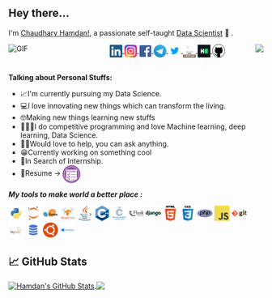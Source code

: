## Hey there...

I'm [Chaudhary Hamdan!](https://www.linkedin.com/in/chaudhary-hamdan-34ab5b1a6/), a passionate self-taught [Data Scientist](https://www.mastersindatascience.org/careers/data-scientist/) 🚀 .

  <img align="left" alt="GIF" src="https://raw.githubusercontent.com/hamdan-codes/hamdan-codes/master/tenor.gif" width="200px" />
  <img align="right" src="https://github-readme-stats.vercel.app/api/top-langs/?username=hamdan-codes&theme=dark&show_icons=true">







<a href="https://www.linkedin.com/in/chaudhary-hamdan-34ab5b1a6/">
  <img align="center" alt="Hamdan's LinkedIN" width="25px" src="Assets/linkedin.png" />
</a>
<a href="https://www.instagram.com/bright_hamdan/">
  <img align="center" alt="Hamdan's Instagram" width="25px" src="Assets/instagram.jpg" />
</a>
<a href="https://www.facebook.com/chaudhary.hamdan.58">
  <img align="center" alt="Hamdan's Facebook" width="25px" src="Assets/facebook.png" />
</a>
<a href="http://t.me/hamdan_1905387">
  <img align="center" alt="Hamdan's Telegram" width="25px" src="Assets/telegram.jpg" />
</a>
<a href="https://twitter.com/bright_hamdan">
  <img align="center" alt="Hamdan's Twitter" width="25px" src="Assets/twitter.png" />
</a>
<a href="https://www.codechef.com/users/ch_hamdan">
  <img align="center" alt="Hamdan's Codechef" width="25px" src="Assets/codechef.png" />
</a>
<a href="https://www.hackerrank.com/ch_hamdan_edu">
  <img align="center" alt="Hamdan's Hackerrank" width="25px" src="Assets/hackerrank.png" />
</a>

<a href="https://github.com/hamdan-codes">
  <img align="center" alt="Hamdan's Github" width="25px" src="Assets/github.png" />
</a>
<br><br>


**Talking about Personal Stuffs:**

- 📈I'm currently pursuing my Data Science.
- 💻I love innovating new things which can transform the living.
- 🤓Making new things learning new stuffs
- 👨🏻‍💻I do competitive programming and love Machine learning, deep learning, Data Science.
- 🤝🏻Would love to help, you can ask anything.
- 😁Currently working on something cool
- 🏢In Search of Internship.
- 📝Resume -> <a href="https://drive.google.com/drive/folders/1Kcdg-4OwLw_7rp81zrya6n6ejqqVsvsn?usp=sharing">
  <img align="center" alt="Hamdan's Resume" width="35px" src="Assets/resume.png" />
</a>






***My tools to make world a better place :***

<code><img height="30" src="https://raw.githubusercontent.com/github/explore/80688e429a7d4ef2fca1e82350fe8e3517d3494d/topics/python/python.png"></code>
<code><img height="30" src="https://raw.githubusercontent.com/github/explore/80688e429a7d4ef2fca1e82350fe8e3517d3494d/topics/jupyter-notebook/jupyter-notebook.png"></code>
<code><img height="30" src="https://raw.githubusercontent.com/github/explore/80688e429a7d4ef2fca1e82350fe8e3517d3494d/topics/scikit-learn/scikit-learn.png"></code>
<code><img height="30" src="https://raw.githubusercontent.com/github/explore/80688e429a7d4ef2fca1e82350fe8e3517d3494d/topics/tensorflow/tensorflow.png"></code>
<code><img height="30" src="https://raw.githubusercontent.com/github/explore/80688e429a7d4ef2fca1e82350fe8e3517d3494d/topics/java/java.png"></code>
<code><img height="30" src="https://raw.githubusercontent.com/github/explore/80688e429a7d4ef2fca1e82350fe8e3517d3494d/topics/cpp/cpp.png"></code>
<code><img height="30" src="https://raw.githubusercontent.com/github/explore/80688e429a7d4ef2fca1e82350fe8e3517d3494d/topics/c/c.png"></code>
<code><img height="30" src="https://raw.githubusercontent.com/github/explore/80688e429a7d4ef2fca1e82350fe8e3517d3494d/topics/flask/flask.png"></code>
<code><img height="30" src="https://raw.githubusercontent.com/github/explore/80688e429a7d4ef2fca1e82350fe8e3517d3494d/topics/django/django.png"></code>
<code><img height="30" src="https://raw.githubusercontent.com/github/explore/80688e429a7d4ef2fca1e82350fe8e3517d3494d/topics/html/html.png"></code>
<code><img height="30" src="https://raw.githubusercontent.com/github/explore/80688e429a7d4ef2fca1e82350fe8e3517d3494d/topics/css/css.png"></code>
<code><img height="30" src="https://raw.githubusercontent.com/github/explore/80688e429a7d4ef2fca1e82350fe8e3517d3494d/topics/php/php.png"></code>
<code><img height="30" src="https://raw.githubusercontent.com/github/explore/80688e429a7d4ef2fca1e82350fe8e3517d3494d/topics/javascript/javascript.png"></code>
<code><img height="30" src="https://raw.githubusercontent.com/github/explore/80688e429a7d4ef2fca1e82350fe8e3517d3494d/topics/git/git.png"></code>
<code><img height="30" src="https://raw.githubusercontent.com/github/explore/80688e429a7d4ef2fca1e82350fe8e3517d3494d/topics/mysql/mysql.png"></code>
<code><img height="30" src="https://raw.githubusercontent.com/github/explore/80688e429a7d4ef2fca1e82350fe8e3517d3494d/topics/sql/sql.png"></code>
<code><img height="30" src="https://raw.githubusercontent.com/github/explore/80688e429a7d4ef2fca1e82350fe8e3517d3494d/topics/ubuntu/ubuntu.png"></code>
<code><img height="30" src="https://raw.githubusercontent.com/github/explore/80688e429a7d4ef2fca1e82350fe8e3517d3494d/topics/windows/windows.png"></code>


















## &#x1f4c8; GitHub Stats

<a href="https://github.com/MartinHeinz/hamdan-codes">
  <img align="center" src="https://github-readme-stats.vercel.app/api?username=hamdan-codes&show_icons=true&line_height=27&count_private=true&title_color=ffffff&text_color=c9cacc&icon_color=2bbc8a&bg_color=1d1f21" alt="Hamdan's GitHub Stats" width="400" />
</a>





<a href="https://github.com/MartinHeinz/face_swap_and_capture">
  <img align="center" src="https://github-readme-stats.vercel.app/api/pin/?username=hamdan-codes&repo=face_swap_and_capture&title_color=ffffff&text_color=c9cacc&icon_color=2bbc8a&bg_color=1d1f21" width="400" />
</a>


</a>    













